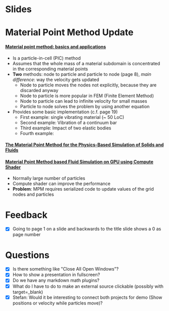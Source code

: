 <lively-script><script>import { openBrowser, openComponent } from "doc/PX2018/project_2/utils.js"</script> </lively-script><link rel="stylesheet" type="text/css" href="doc/PX2018/project_2/utils.css"></link>
# Slides
<lively-script><script>openBrowser('doc/PX2018/project_2/presentation/presentation-2018-05-16.md', 'Initial Presentation')</script> </lively-script>
# Material Point Method Update

#### [Material point method: basics and applications](https://www.researchgate.net/profile/Vinh_Phu_Nguyen/publication/262415477_Material_point_method_basics_and_applications/links/00463537ab99f084f0000000/Material-point-method-basics-and-applications.pdf)

- Is a particle-in-cell (PIC) method
- Assumes that the whole mass of a material subdomain is concentrated in the corresponding material points
- **Two** methods: node to particle and particle to node (page 8), *main difference*: way the velocity gets updated
  - Node to particle moves the nodes not explicitly, because they are discarded anyway
  - Node to particle is more popular in FEM (Finite Element Method)
  - Node to particle can lead to infinite velocity for small masses
  - Particle to node solves the problem by using another equation
- Provides some basic implementation (c.f. page 19)
  - First example: single vibrating material (~ 50 LoC)
  - Second example: Vibration of a continuum bar
  - Third example: Impact of two elastic bodies
  - Fourth example:

#### [The Material Point Method for the Physics-Based Simulation of Solids and Fluids](https://www.math.ucla.edu/~jteran/student_thesis/jiang.pdf)

#### [Material Point Method based Fluid Simulation on GPU using Compute Shader](https://www.researchgate.net/profile/Dody_Dharma2/publication/319525082_Material_Point_Method_based_Fluid_Simulation_on_GPU_using_Compute_Shader/links/59b0ca69458515a5b484e9b0/Material-Point-Method-based-Fluid-Simulation-on-GPU-using-Compute-Shader.pdf)

- Normally large number of particles
- Compute shader can improve the performance
- **Problem**: MPM requires serialized code to update values of the grid nodes and particles

# Feedback

- [x] Going to page 1 on a slide and backwards to the title slide shows a 0 as page number

# Questions

- [x] Is there something like "Close All Open Windows"?
- [x] How to show a presentation in fullscreen?
- [x] Do we have any markdown math plugins?
- [x] What do I have to do to make an external source clickable (possibly with target=_blank)
- [x] Stefan: Would it be interesting to connect both projects for demo (Show positions or velocity while particles move)?